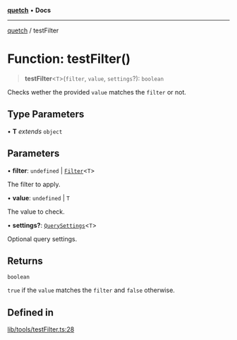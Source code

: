 [**quetch**](../README.md) • **Docs**

***

[quetch](../README.md) / testFilter

# Function: testFilter()

> **testFilter**\<`T`\>(`filter`, `value`, `settings`?): `boolean`

Checks wether the provided `value` matches the `filter` or not.

## Type Parameters

• **T** *extends* `object`

## Parameters

• **filter**: `undefined` \| [`Filter`](../type-aliases/Filter.md)\<`T`\>

The filter to apply.

• **value**: `undefined` \| `T`

The value to check.

• **settings?**: [`QuerySettings`](../type-aliases/QuerySettings.md)\<`T`\>

Optional query settings.

## Returns

`boolean`

`true` if the `value` matches the `filter` and `false` otherwise.

## Defined in

[lib/tools/testFilter.ts:28](https://github.com/nevoland/quetch/blob/4c3c4d08a348f3317d0dfdffa7516132c18306c7/lib/tools/testFilter.ts#L28)
